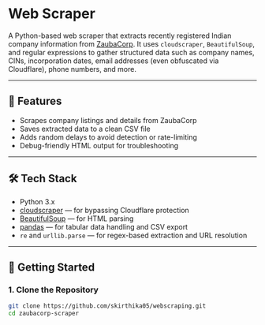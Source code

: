 # Web Scraper

A Python-based web scraper that extracts recently registered Indian company information from [ZaubaCorp](https://www.zaubacorp.com). It uses `cloudscraper`, `BeautifulSoup`, and regular expressions to gather structured data such as company names, CINs, incorporation dates, email addresses (even obfuscated via Cloudflare), phone numbers, and more.

---

## 📌 Features

-  Scrapes company listings and details from ZaubaCorp
-  Saves extracted data to a clean CSV file
-  Adds random delays to avoid detection or rate-limiting
-  Debug-friendly HTML output for troubleshooting

---

## 🛠️ Tech Stack

- Python 3.x
- [cloudscraper](https://pypi.org/project/cloudscraper/) — for bypassing Cloudflare protection
- [BeautifulSoup](https://www.crummy.com/software/BeautifulSoup/bs4/doc/) — for HTML parsing
- [pandas](https://pandas.pydata.org/) — for tabular data handling and CSV export
- `re` and `urllib.parse` — for regex-based extraction and URL resolution

---

## 🚀 Getting Started

### 1. Clone the Repository

```bash
git clone https://github.com/skirthika05/webscraping.git
cd zaubacorp-scraper
